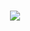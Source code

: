 

<h3 align="Center"><img align="Center" src="https://github.com/Lucas-Quandt/Lucas-Quandt/assets/103226578/3b1157ab-3e14-4071-8c47-ca3a2593682d"/a>



                                                                                                



  
  
  
  
                                                                                                             
                                                                                                                           
                                                                                                                                







